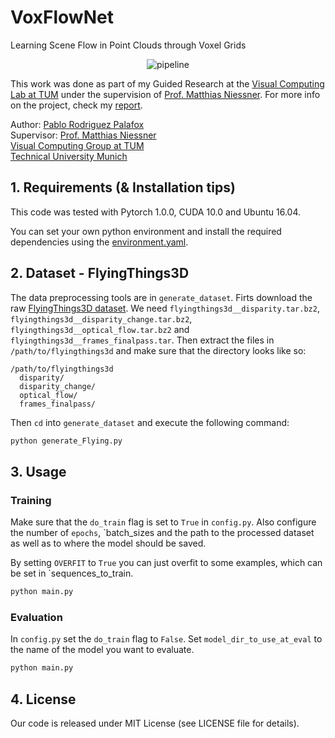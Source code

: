 # VoxFlowNet
Learning Scene Flow in Point Clouds through Voxel Grids

<!-- | | |
|:-------------------------:|:-------------------------:|
|<img alt="test_3" src="/assets/images/test_munich/test_3.png">  |  <img alt="test_3_output" src="/assets/images/test_munich/test_3_output.png">|
|<img alt="test_3_ALL" src="/assets/images/test_munich/test_3_ALL.png">  |  <img alt="test_3_planes" src="/assets/images/test_munich/test_3_planes.png">|

<p align="center">
	<img src="/assets/images/result_stuttgart.gif" alt="result_on_stuttgart_video">
</p>

<a name="intro"></a> -->


<p align="center">
	<img src="https://github.com/pablorpalafox/voxflownet/blob/master/doc/pipeline.png" alt="pipeline">
</p>



This work was done as part of my Guided Research at the [Visual Computing Lab at TUM](https://www.niessnerlab.org/) under the supervision of [Prof. Matthias Niessner](https://www.niessnerlab.org/members/matthias_niessner/profile.html). For more info on the project, check my [report](/assets/report.pdf).

Author: [Pablo Rodriguez Palafox](https://pablorpalafox.github.io/)  
Supervisor: [Prof. Matthias Niessner](https://www.niessnerlab.org/members/matthias_niessner/profile.html)  
[Visual Computing Group at TUM](https://www.niessnerlab.org/)  
[Technical University Munich](https://www.tum.de/)  



## 1. Requirements (& Installation tips)
This code was tested with Pytorch 1.0.0, CUDA 10.0 and Ubuntu 16.04.

You can set your own python environment and install the required dependencies using the [environment.yaml](environment.yaml).



## 2. Dataset - FlyingThings3D

The data preprocessing tools are in `generate_dataset`. Firts download the raw [FlyingThings3D dataset](https://lmb.informatik.uni-freiburg.de/resources/datasets/SceneFlowDatasets.en.html). We need `flyingthings3d__disparity.tar.bz2`, `flyingthings3d__disparity_change.tar.bz2`, `flyingthings3d__optical_flow.tar.bz2` and `flyingthings3d__frames_finalpass.tar`. Then extract the files in `/path/to/flyingthings3d` and make sure that the directory looks like so:

```
/path/to/flyingthings3d
  disparity/
  disparity_change/
  optical_flow/
  frames_finalpass/
```

Then `cd` into `generate_dataset` and execute the following command:

```bash
python generate_Flying.py
```

## 3. Usage

### Training

Make sure that the `do_train` flag is set to `True` in `config.py`. Also configure the number of `epochs`, `batch_sizes and the path to the processed dataset as well as to where the model should be saved.

By setting `OVERFIT` to `True` you can just overfit to some examples, which can be set in `sequences_to_train.


```bash
python main.py
```

### Evaluation

In `config.py` set the `do_train` flag to `False`. Set `model_dir_to_use_at_eval` to the name of the model you want to evaluate.

```bash
python main.py
```


## 4. License

Our code is released under MIT License (see LICENSE file for details).
